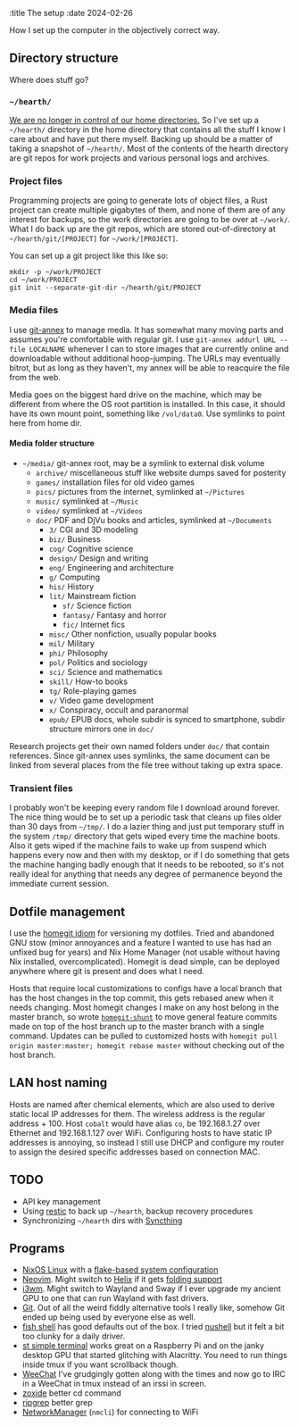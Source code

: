 :title The setup
:date 2024-02-26

How I set up the computer in the objectively correct way.

## Directory structure

Where does stuff go?

### `~/hearth/`

[We are no longer in control of our home directories.](https://web.archive.org/web/20190202163008/https://0x46.net/thoughts/2019/02/01/dotfile-madness/)
So I've set up a `~/hearth/` directory in the home directory that contains all the stuff I know I care about and have put there myself.
Backing up should be a matter of taking a snapshot of `~/hearth/`.
Most of the contents of the hearth directory are git repos for work projects and various personal logs and archives.

### Project files

Programming projects are going to generate lots of object files, a Rust project can create multiple gigabytes of them, and none of them are of any interest for backups, so the work directories are going to be over at `~/work/`.
What I do back up are the git repos, which are stored out-of-directory at `~/hearth/git/[PROJECT]` for `~/work/[PROJECT]`.

You can set up a git project like this like so:

    mkdir -p ~/work/PROJECT
    cd ~/work/PROJECT
    git init --separate-git-dir ~/hearth/git/PROJECT

### Media files

I use [git-annex](https://git-annex.branchable.com/) to manage media.
It has somewhat many moving parts and assumes you're comfortable with regular git.
I use `git-annex addurl URL --file LOCALNAME` whenever I can to store images that are currently online and downloadable without additional hoop-jumping.
The URLs may eventually bitrot, but as long as they haven't, my annex will be able to reacquire the file from the web.

Media goes on the biggest hard drive on the machine, which may be different from where the OS root partition is installed.
In this case, it should have its own mount point, something like `/vol/data0`.
Use symlinks to point here from home dir.

#### Media folder structure

* `~/media/` git-annex root, may be a symlink to external disk volume
  * `archive/` miscellaneous stuff like website dumps saved for posterity
  * `games/` installation files for old video games
  * `pics/` pictures from the internet, symlinked at `~/Pictures`
  * `music/` symlinked at `~/Music`
  * `video/` symlinked at `~/Videos`
  * `doc/` PDF and DjVu books and articles, symlinked at `~/Documents`
    * `3/` CGI and 3D modeling
    * `biz/` Business
    * `cog/` Cognitive science
    * `design/` Design and writing
    * `eng/` Engineering and architecture
    * `g/` Computing
    * `his/` History
    * `lit/` Mainstream fiction
      * `sf/` Science fiction
      * `fantasy/` Fantasy and horror
      * `fic/` Internet fics
    * `misc/` Other nonfiction, usually popular books
    * `mil/` Military
    * `phi/` Philosophy
    * `pol/` Politics and sociology
    * `sci/` Science and mathematics
    * `skill/` How-to books
    * `tg/` Role-playing games
    * `v/` Video game development
    * `x/` Conspiracy, occult and paranormal
    * `epub/` EPUB docs, whole subdir is synced to smartphone, subdir structure mirrors one in `doc/`

Research projects get their own named folders under `doc/` that contain references.
Since git-annex uses symlinks, the same document can be linked from several places from the file tree without taking up extra space.

### Transient files

I probably won't be keeping every random file I download around forever.
The nice thing would be to set up a periodic task that cleans up files older than 30 days from `~/tmp/`.
I do a lazier thing and just put temporary stuff in the system `/tmp/` directory that gets wiped every time the machine boots.
Also it gets wiped if the machine fails to wake up from suspend which happens every now and then with my desktop, or if I do something that gets the machine hanging badly enough that it needs to be rebooted, so it's not really ideal for anything that needs any degree of permanence beyond the immediate current session.

## Dotfile management

I use the [homegit idiom](https://web.archive.org/web/20231125044053/https://www.kerrickstaley.com/2023/11/24/homegit) for versioning my dotfiles.
Tried and abandoned GNU stow (minor annoyances and a feature I wanted to use has had an unfixed bug for years) and Nix Home Manager (not usable without having Nix installed, overcomplicated).
Homegit is dead simple, can be deployed anywhere where git is present and does what I need.

Hosts that require local customizations to configs have a local branch that has the host changes in the top commit, this gets rebased anew when it needs changing.
Most homegit changes I make on any host belong in the master branch, so wrote [`homegit-shunt`](https://github.com/rsaarelm/dotfiles/blob/master/bin/homegit-shunt) to move general feature commits made on top of the host branch up to the master branch with a single command.
Updates can be pulled to customized hosts with `homegit pull origin master:master; homegit rebase master` without checking out of the host branch.

## LAN host naming

Hosts are named after chemical elements, which are also used to derive static local IP addresses for them. The wireless address is the regular address + 100.
Host `cobalt` would have alias `co`, be 192.168.1.27 over Ethernet and 192.168.1.127 over WiFi.
Configuring hosts to have static IP addresses is annoying, so instead I still use DHCP and configure my router to assign the desired specific addresses based on connection MAC.

## TODO

* API key management
* Using [restic](https://restic.net/) to back up `~/hearth`, backup recovery procedures
* Synchronizing `~/hearth` dirs with [Syncthing](https://syncthing.net/)

## Programs

* [NixOS Linux](https://nixos.org/) with a [flake-based system configuration](https://github.com/rsaarelm/dotfiles/tree/master/homegit)
* [Neovim](https://neovim.io/). Might switch to [Helix](https://helix-editor.com/) if it gets [folding support](https://github.com/helix-editor/helix/issues/1840)
* [i3wm](https://i3wm.org/). Might switch to Wayland and Sway if I ever upgrade my ancient GPU to one that can run Wayland with fast drivers.
* [Git](https://git-scm.com/). Out of all the weird fiddly alternative tools I really like, somehow Git ended up being used by everyone else as well.
* [fish shell](https://fishshell.com/) has good defaults out of the box.
  I tried [nushell](https://www.nushell.sh/) but it felt a bit too clunky for a daily driver.
* [st simple terminal](https://st.suckless.org/) works great on a Raspberry Pi and on the janky desktop GPU that started glitching with Alacritty.
  You need to run things inside tmux if you want scrollback though.
* [WeeChat](https://weechat.org/) I've grudgingly gotten along with the times and now go to IRC in a WeeChat in tmux instead of an irssi in screen.
* [zoxide](https://github.com/ajeetdsouza/zoxide) better cd command
* [ripgrep](https://github.com/BurntSushi/ripgrep) better grep
* [NetworkManager](https://networkmanager.dev/) (`nmcli`) for connecting to WiFi
